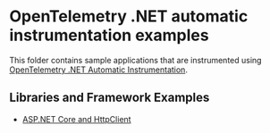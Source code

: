 # OpenTelemetry .NET automatic instrumentation examples

This folder contains sample applications that are instrumented using
[OpenTelemetry .NET Automatic Instrumentation](https://github.com/open-telemetry/opentelemetry-dotnet-instrumentation#opentelemetry-net-automatic-instrumentation).

## Libraries and Framework Examples

- [ASP.NET Core and HttpClient](./aspnetcore-and-mongodb/README.md)
